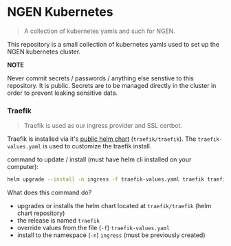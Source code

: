 # NGEN Kubernetes
> A collection of kubernetes yamls and such for NGEN.

This repository is a small collection of kubernetes yamls used to set up the NGEN kubernetes cluster.

**NOTE**

Never commit secrets / passwords / anything else senstive to this repository. It is public.
Secrets are to be managed directly in the cluster in order to prevent leaking sensitive data.

### Traefik
> Traefik is used as our ingress provider and SSL certbot.

Traefik is installed via it's [public helm chart](https://github.com/traefik/traefik-helm-chart) (`traefik/traefik`).
The `traefik-values.yaml` is used to customize the traefik install.

command to update / install (must have helm cli installed on your computer):
```bash
helm upgrade --install -n ingress -f traefik-values.yaml traefik traefik/traefik
```

What does this command do?
* upgrades or installs the helm chart located at `traefik/traefik` (helm chart repository)
* the release is named `traefik`
* override values from the file (`-f`) `traefik-values.yaml`
* install to the namespace (`-n`) `ingress` (must be previously created)
